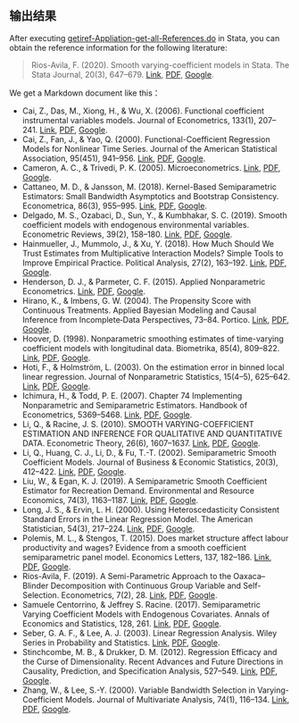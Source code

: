 ## 输出结果

After executing [getiref-Appliation-get-all-References.do](https://gitee.com/arlionn/getiref/blob/master/getiref-Appliation-get-all-References.do) in Stata, you can obtain the reference information for the following literature:

> Rios-Avila, F. (2020). Smooth varying-coefficient models in Stata. The Stata Journal, 20(3), 647–679. [Link](https://doi.org/10.1177/1536867X20953574), [PDF](http://sci-hub.ren/10.1177/1536867X20953574), [Google](<https://scholar.google.com/scholar?q=Smooth varying-coefficient models in Stata>).

We get a Markdown document like this：


- Cai, Z., Das, M., Xiong, H., & Wu, X. (2006). Functional coefficient instrumental variables models. Journal of Econometrics, 133(1), 207–241. [Link](https://doi.org/10.1016/j.jeconom.2005.03.014), [PDF](http://sci-hub.ren/10.1016/j.jeconom.2005.03.014), [Google](<https://scholar.google.com/scholar?q=Functional coefficient instrumental variables models>).
- Cai, Z., Fan, J., & Yao, Q. (2000). Functional-Coefficient Regression Models for Nonlinear Time Series. Journal of the American Statistical Association, 95(451), 941–956. [Link](https://doi.org/10.1080/01621459.2000.10474284), [PDF](http://sci-hub.ren/10.1080/01621459.2000.10474284), [Google](<https://scholar.google.com/scholar?q=Functional-Coefficient Regression Models for Nonlinear Time Series>).
- Cameron, A. C., & Trivedi, P. K. (2005). Microeconometrics. [Link](https://doi.org/10.1017/cbo9780511811241), [PDF](http://sci-hub.ren/10.1017/cbo9780511811241), [Google](<https://scholar.google.com/scholar?q=>).
- Cattaneo, M. D., & Jansson, M. (2018). Kernel-Based Semiparametric Estimators: Small Bandwidth Asymptotics and Bootstrap Consistency. Econometrica, 86(3), 955–995. [Link](https://doi.org/10.3982/ecta12701), [PDF](http://sci-hub.ren/10.3982/ecta12701), [Google](<https://scholar.google.com/scholar?q=Kernel-Based Semiparametric Estimators: Small Bandwidth Asymptotics and Bootstrap Consistency>).
- Delgado, M. S., Ozabaci, D., Sun, Y., & Kumbhakar, S. C. (2019). Smooth coefficient models with endogenous environmental variables. Econometric Reviews, 39(2), 158–180. [Link](https://doi.org/10.1080/07474938.2018.1552413), [PDF](http://sci-hub.ren/10.1080/07474938.2018.1552413), [Google](<https://scholar.google.com/scholar?q=Smooth coefficient models with endogenous environmental variables>).
- Hainmueller, J., Mummolo, J., & Xu, Y. (2018). How Much Should We Trust Estimates from Multiplicative Interaction Models? Simple Tools to Improve Empirical Practice. Political Analysis, 27(2), 163–192. [Link](https://doi.org/10.1017/pan.2018.46), [PDF](http://sci-hub.ren/10.1017/pan.2018.46), [Google](<https://scholar.google.com/scholar?q=How Much Should We Trust Estimates from Multiplicative Interaction Models? Simple Tools to Improve Empirical Practice>).
- Henderson, D. J., & Parmeter, C. F. (2015). Applied Nonparametric Econometrics. [Link](https://doi.org/10.1017/cbo9780511845765), [PDF](http://sci-hub.ren/10.1017/cbo9780511845765), [Google](<https://scholar.google.com/scholar?q=>).
- Hirano, K., & Imbens, G. W. (2004). The Propensity Score with Continuous Treatments. Applied Bayesian Modeling and Causal Inference from Incomplete‐Data Perspectives, 73–84. Portico. [Link](https://doi.org/10.1002/0470090456.ch7), [PDF](http://sci-hub.ren/10.1002/0470090456.ch7), [Google](<https://scholar.google.com/scholar?q=The Propensity Score with Continuous Treatments. Applied Bayesian Modeling and Causal Inference from Incomplete‐Data Perspectives, 73–84>).
- Hoover, D. (1998). Nonparametric smoothing estimates of time-varying coefficient models with longitudinal data. Biometrika, 85(4), 809–822. [Link](https://doi.org/10.1093/biomet/85.4.809), [PDF](http://sci-hub.ren/10.1093/biomet/85.4.809), [Google](<https://scholar.google.com/scholar?q=Nonparametric smoothing estimates of time-varying coefficient models with longitudinal data>).
- Hoti, F., & Holmström, L. (2003). On the estimation error in binned local linear regression. Journal of Nonparametric Statistics, 15(4–5), 625–642. [Link](https://doi.org/10.1080/10485250310001605469), [PDF](http://sci-hub.ren/10.1080/10485250310001605469), [Google](<https://scholar.google.com/scholar?q=On the estimation error in binned local linear regression>).
- Ichimura, H., & Todd, P. E. (2007). Chapter 74 Implementing Nonparametric and Semiparametric Estimators. Handbook of Econometrics, 5369–5468. [Link](https://doi.org/10.1016/s1573-4412(07)06074-6), [PDF](http://sci-hub.ren/10.1016/s1573-4412(07)06074-6), [Google](<https://scholar.google.com/scholar?q=Chapter 74 Implementing Nonparametric and Semiparametric Estimators>).
- Li, Q., & Racine, J. S. (2010). SMOOTH VARYING-COEFFICIENT ESTIMATION AND INFERENCE FOR QUALITATIVE AND QUANTITATIVE DATA. Econometric Theory, 26(6), 1607–1637. [Link](https://doi.org/10.1017/s0266466609990739), [PDF](http://sci-hub.ren/10.1017/s0266466609990739), [Google](<https://scholar.google.com/scholar?q=SMOOTH VARYING-COEFFICIENT ESTIMATION AND INFERENCE FOR QUALITATIVE AND QUANTITATIVE DATA>).
- Li, Q., Huang, C. J., Li, D., & Fu, T.-T. (2002). Semiparametric Smooth Coefficient Models. Journal of Business & Economic Statistics, 20(3), 412–422. [Link](https://doi.org/10.1198/073500102288618531), [PDF](http://sci-hub.ren/10.1198/073500102288618531), [Google](<https://scholar.google.com/scholar?q=Semiparametric Smooth Coefficient Models>).
- Liu, W., & Egan, K. J. (2019). A Semiparametric Smooth Coefficient Estimator for Recreation Demand. Environmental and Resource Economics, 74(3), 1163–1187. [Link](https://doi.org/10.1007/s10640-019-00362-7), [PDF](http://sci-hub.ren/10.1007/s10640-019-00362-7), [Google](<https://scholar.google.com/scholar?q=A Semiparametric Smooth Coefficient Estimator for Recreation Demand>).
- Long, J. S., & Ervin, L. H. (2000). Using Heteroscedasticity Consistent Standard Errors in the Linear Regression Model. The American Statistician, 54(3), 217–224. [Link](https://doi.org/10.1080/00031305.2000.10474549), [PDF](http://sci-hub.ren/10.1080/00031305.2000.10474549), [Google](<https://scholar.google.com/scholar?q=Using Heteroscedasticity Consistent Standard Errors in the Linear Regression Model>).
- Polemis, M. L., & Stengos, T. (2015). Does market structure affect labour productivity and wages? Evidence from a smooth coefficient semiparametric panel model. Economics Letters, 137, 182–186. [Link](https://doi.org/10.1016/j.econlet.2015.11.004), [PDF](http://sci-hub.ren/10.1016/j.econlet.2015.11.004), [Google](<https://scholar.google.com/scholar?q=Does market structure affect labour productivity and wages? Evidence from a smooth coefficient semiparametric panel model>).
- Rios-Avila, F. (2019). A Semi-Parametric Approach to the Oaxaca–Blinder Decomposition with Continuous Group Variable and Self-Selection. Econometrics, 7(2), 28. [Link](https://doi.org/10.3390/econometrics7020028), [PDF](http://sci-hub.ren/10.3390/econometrics7020028), [Google](<https://scholar.google.com/scholar?q=A Semi-Parametric Approach to the Oaxaca–Blinder Decomposition with Continuous Group Variable and Self-Selection>).
- Samuele Centorrino, & Jeffrey S. Racine. (2017). Semiparametric Varying Coefficient Models with Endogenous Covariates. Annals of Economics and Statistics, 128, 261. [Link](https://doi.org/10.15609/annaeconstat2009.128.0261), [PDF](http://sci-hub.ren/10.15609/annaeconstat2009.128.0261), [Google](<https://scholar.google.com/scholar?q=Semiparametric Varying Coefficient Models with Endogenous Covariates>).
- Seber, G. A. F., & Lee, A. J. (2003). Linear Regression Analysis. Wiley Series in Probability and Statistics. [Link](https://doi.org/10.1002/9780471722199), [PDF](http://sci-hub.ren/10.1002/9780471722199), [Google](<https://scholar.google.com/scholar?q=Linear Regression Analysis>).
- Stinchcombe, M. B., & Drukker, D. M. (2012). Regression Efficacy and the Curse of Dimensionality. Recent Advances and Future Directions in Causality, Prediction, and Specification Analysis, 527–549. [Link](https://doi.org/10.1007/978-1-4614-1653-1_20), [PDF](http://sci-hub.ren/10.1007/978-1-4614-1653-1_20), [Google](<https://scholar.google.com/scholar?q=Regression Efficacy and the Curse of Dimensionality>).
- Zhang, W., & Lee, S.-Y. (2000). Variable Bandwidth Selection in Varying-Coefficient Models. Journal of Multivariate Analysis, 74(1), 116–134. [Link](https://doi.org/10.1006/jmva.1999.1883), [PDF](http://sci-hub.ren/10.1006/jmva.1999.1883), [Google](<https://scholar.google.com/scholar?q=Variable Bandwidth Selection in Varying-Coefficient Models>).
